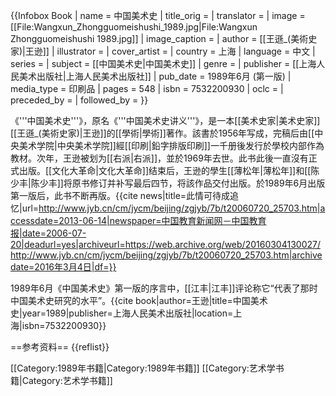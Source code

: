 {{Infobox Book
| name          = 中国美术史 
| title_orig    =
| translator    = 
| image         = [[File:Wangxun_Zhongguomeishushi_1989.jpg|File:Wangxun Zhongguomeishushi 1989.jpg]]
| image_caption = 
| author        = [[王遜_(美術史家)|王逊]]
| illustrator   = 
| cover_artist  = 
| country       = 上海
| language      = 中文
| series        = 
| subject       = [[中国美术史|中国美术史]]
| genre         = 
| publisher     = [[上海人民美术出版社|上海人民美术出版社]]
| pub_date      = 1989年6月 (第一版)
| media_type    = 印刷品
| pages         = 548
| isbn          = 7532200930
| oclc          = 
| preceded_by   = 
| followed_by   = 
}}

《'''中国美术史'''》，原名《'''中国美术史讲义'''》，是一本[[美术史家|美术史家]][[王遜_(美術史家)|王逊]]的[[學術|學術]]著作。該書於1956年写成，完稿后由[[中央美术学院|中央美术学院]]經[[印刷|鉛字排版印刷]]一千册後发行於學校内部作為教材。次年，王逊被划为[[右派|右派]]，並於1969年去世。此书此後一直沒有正式出版。[[文化大革命|文化大革命]]结束后，王逊的學生[[薄松年|薄松年]]和[[陈少丰|陈少丰]]将原书修订并补写最后四节，将該作品交付出版。<ref name=wx/>於1989年6月出版第一版后，此书不断再版。<ref>{{cite news|title=此情可待成追忆|url=http://www.jyb.cn/cm/jycm/beijing/zgjyb/7b/t20060720_25703.htm|accessdate=2013-06-14|newspaper=中国教育新闻网－中国教育报|date=2006-07-20|deadurl=yes|archiveurl=https://web.archive.org/web/20160304130027/http://www.jyb.cn/cm/jycm/beijing/zgjyb/7b/t20060720_25703.htm|archivedate=2016年3月4日|df=}}</ref> 

1989年6月《中国美术史》第一版的序言中，[[江丰|江丰]]评论称它“代表了那时中国美术史研究的水平”。<ref name=wx>{{cite book|author=王逊|title=中国美术史|year=1989|publisher=上海人民美术出版社|location=上海|isbn=7532200930}}</ref>

==参考资料==
{{reflist}}

[[Category:1989年书籍|Category:1989年书籍]]
[[Category:艺术学书籍|Category:艺术学书籍]]